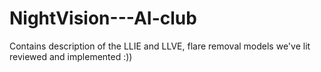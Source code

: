 # NightVision---AI-club
Contains description of the LLIE and LLVE, flare removal models we've lit reviewed and implemented :))

